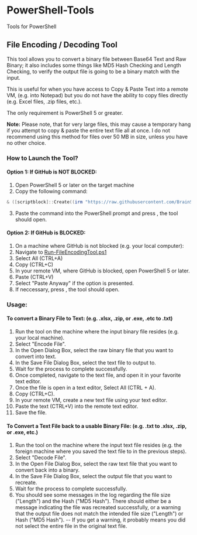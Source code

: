 # PowerShell-Tools
Tools for PowerShell

## File Encoding / Decoding Tool
This tool allows you to convert a binary file between Base64 Text and Raw Binary; it also includes some things like MD5 Hash Checking and Length Checking, to verify the output file is going to be a binary match with the input.

This is useful for when you have access to Copy & Paste Text into a remote VM, (e.g. into Notepad) but you do not have the ability to copy files directly (e.g. Excel files, .zip files, etc.).

The only requirement is PowerShell 5 or greater.  

**Note:** Please note, that for very large files, this may cause a temporary hang if you attempt to copy & paste the entire text file all at once.  I do not recommend using this method for files over 50 MB in size, unless you have no other choice.

### How to Launch the Tool?
#### Option 1: If GitHub is NOT BLOCKED:

1. Open PowerShell 5 or later on the target machine
2. Copy the following command:
```PowerShell
& ([scriptblock]::Create((irm "https://raw.githubusercontent.com/BrainSlugs83/PowerShell-Tools/refs/heads/main/Run-FileEncodingTool.ps1")))
```
3. Paste the command into the PowerShell prompt and press <ENTER>, the tool should open.
  
#### Option 2: If GitHub is BLOCKED:
1. On a machine where GitHub is not blocked (e.g. your local computer):
2. Navigate to [Run-FileEncodingTool.ps1](https://raw.githubusercontent.com/BrainSlugs83/PowerShell-Tools/refs/heads/main/Run-FileEncodingTool.ps1)
3. Select All (CTRL+A)
4. Copy (CTRL+C)
5. In your remote VM, where GitHub is blocked, open PowerShell 5 or later.
6. Paste (CTRL+V)
7. Select "Paste Anyway" if the option is presented.
8. If neccessary, press <ENTER>, the tool should open.
 
### Usage:
#### To convert a Binary File to Text: (e.g. .xlsx, .zip, or .exe, .etc to .txt)
1. Run the tool on the machine where the input binary file resides (e.g. your local machine).
2. Select "Encode File".
3. In the Open Dialog Box, select the raw binary file that you want to convert into text.
4. In the Save File Dialog Box, select the text file to output to.
5. Wait for the process to complete successfully.
6. Once completed, navigate to the text file, and open it in your favorite text editor.
7. Once the file is open in a text editor, Select All (CTRL + A).
8. Copy (CTRL+C).
9. In your remote VM, create a new text file using your text editor.
10. Paste the text (CTRL+V) into the remote text editor.
11. Save the file.

#### To Convert a Text File back to a usable Binary File: (e.g. .txt to .xlsx, .zip, or .exe, etc.)
1. Run the tool on the machine where the input text file resides (e.g. the foreign machine where you saved the text file to in the previous steps).
2. Select "Decode File".
3. In the Open File Dialog Box, select the raw text file that you want to convert back into a binary.
4. In the Save File Dialog Box, select the output file that you want to recreate.
5. Wait for the process to complete successfully.
6. You should see some messages in the log regarding the file size ("Length") and the Hash ("MD5 Hash").  There should either be a message indicating the file was recreated successfully, or a warning that the output file does not match the intended file size ("Length") or Hash ("MD5 Hash"). -- If you get a warning, it probably means you did not select the entire file in the original text file.
   
  
